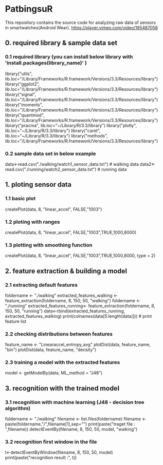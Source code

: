 # PatbingsuR
This repository contains the source code for analyzing raw data of sensors in smartwatches(Android Wear).
https://player.vimeo.com/video/185487058


## 0. required library & sample data set
### 0.1 required library (you can install below library with 'install.packages(library_name)' )
library("utils", lib.loc="/Library/Frameworks/R.framework/Versions/3.3/Resources/library")
library("ggplot2", lib.loc="/Library/Frameworks/R.framework/Versions/3.3/Resources/library")
library("signal", lib.loc="/Library/Frameworks/R.framework/Versions/3.3/Resources/library")
library("moments", lib.loc="/Library/Frameworks/R.framework/Versions/3.3/Resources/library")
library("quantmod", lib.loc="/Library/Frameworks/R.framework/Versions/3.3/Resources/library")
library("pracma", lib.loc="~/Library/R/3.3/library")
library("plotly", lib.loc="~/Library/R/3.3/library")
library("caret", lib.loc="~/Library/R/3.3/library")
library("methods", lib.loc="/Library/Frameworks/R.framework/Versions/3.3/Resources/library")

### 0.2 sample data set in below example
data<-read.csv("./walking/watch1_sensor_data.txt") # walking data
data2<-read.csv("./running/watch2_sensor_data.txt") # running data


## 1. ploting sensor data
### 1.1 basic plot
createPlot(data, 8, "linear_accel", FALSE,"1003")

### 1.2 ploting with ranges
createPlot(data, 8, "linear_accel", FALSE,"1003",TRUE,1000,8000)

### 1.3 plotting with smoothing function
createPlot(data, 8, "linear_accel", FALSE,"1003",TRUE,1000,8000, type = 2)

## 2. feature extraction & building a model

### 2.1 extracting default features
foldername <- "./walking"
extracted_features_walking <- feature_extraction(foldername, 8, 150, 50, "walking")
foldername <- "./running"
extracted_features_running<- feature_extraction(foldername, 8, 150, 50, "running")
data<-rbind(extracted_features_running, extracted_features_walking)
print(colnames(data[5:length(data)])) # print feature list

### 2.2 checking distributions between features
feature_name <- "Linearaccel_entropy_avg"
plotDist(data, feature_name, "bin")
plotDist(data, feature_name, "density")

### 2.3 training a model with the extracted features
model <- getModelBy(data, ML_method = "J48")

## 3. recognition with the trained model 
### 3.1 recognition with machine learning (J48 - decision tree algorithm)
foldername <- "./walking"
filename <- list.files(foldername)
filename <- paste(foldername,"/",filename[1],sep="")
print(paste("traget file : ",filename))
detectEventBy(filename, 8, 150, 50, model, "walking")

### 3.2 recognition first window in the file
t<-detectEventByWindow(filename, 8, 150, 50, model)
print(paste("recognition result :", t))



